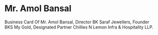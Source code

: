 # Mr. Amol Bansal
Business Card Of Mr. Amol Bansal, Director BK Saraf Jewellers, Founder BKS My Gold, Designated Partner Chillies N Lemon Infra &amp; Hospitality LLP.
